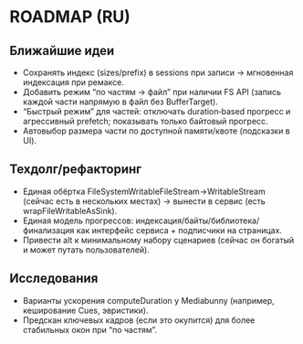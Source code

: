 # ROADMAP (RU)

## Ближайшие идеи
- Сохранять индекс (sizes/prefix) в sessions при записи → мгновенная индексация при ремаксе.
- Добавить режим “по частям → файл” при наличии FS API (запись каждой части напрямую в файл без BufferTarget).
- “Быстрый режим” для частей: отключать duration‑based прогресс и агрессивный prefetch; показывать только байтовый прогресс.
- Автовыбор размера части по доступной памяти/квоте (подсказки в UI).

## Техдолг/рефакторинг
- Единая обёртка FileSystemWritableFileStream→WritableStream (сейчас есть в нескольких местах) → вынести в сервис (есть wrapFileWritableAsSink).
- Единая модель прогрессов: индексация/байты/библиотека/финализация как интерфейс сервиса + подписчики на страницах.
- Привести alt к минимальному набору сценариев (сейчас он богатый и может путать пользователей).

## Исследования
- Варианты ускорения computeDuration у Mediabunny (например, кеширование Cues, эвристики).
- Предскан ключевых кадров (если это окупится) для более стабильных окон при “по частям”.


